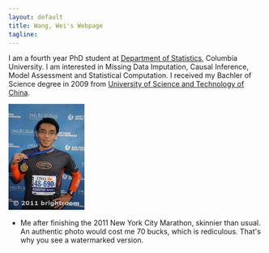 ```yaml
---
layout: default
title: Wang, Wei's Webpage 
tagline: 
---
```


<p>I am a fourth year PhD student at <a href="http://stat.columbia.edu">Department of Statistics</a>, Columbia University. I am interested in Missing Data Imputation, Causal Inference, Model Assessment and Statistical Computation. I received my Bachler of Science degree in 2009 from <a href="http://en.ustc.edu.cn/">University of Science and Technology of China</a>. </p>
<div id="contact">
<img src="figures/me.jpg" width="150" height="209" />
<ul><li>Me after finishing the 2011 New York City Marathon, skinnier than usual. An authentic photo would cost me 70 bucks, which is rediculous. That's why you see a watermarked version. </li></ul>
</div>

